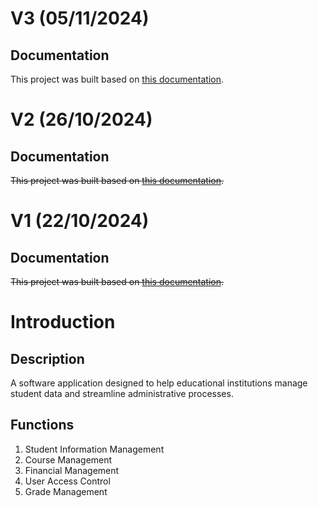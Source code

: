 # V3 (05/11/2024) #

## Documentation ##

This project was built based on [this documentation](https://docs.google.com/document/d/1W6JAuBtwCHxv8sgRRFgWlEAUazJtuUeC-NMDTnE8hHk/).

# V2 (26/10/2024) #

## Documentation ##
~~This project was built based on [this documentation](https://docs.google.com/document/d/1T_Sgcn9tCjzHjuydKz1kP2N-a3DstJ-_v7Hxs-R4QMQ/).~~

# V1 (22/10/2024) #

## Documentation ##
~~This project was built based on [this documentation](https://docs.google.com/document/d/1ykAxeGi7Jb3xjWLx0umRzozdHD464DO-ftUQm6NyF50/).~~

# Introduction #

## Description ##
A software application designed to help educational institutions manage student data and streamline administrative processes.

## Functions ##
  1. Student Information Management
  2. Course Management
  3. Financial Management
  4. User Access Control
  5. Grade Management